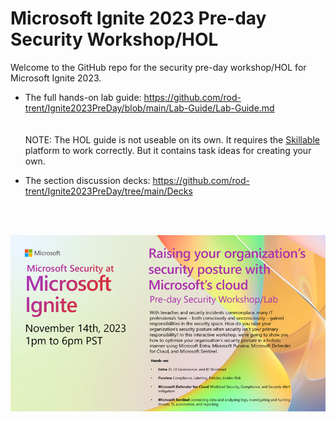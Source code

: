 # Microsoft Ignite 2023 Pre-day Security Workshop/HOL

Welcome to the GitHub repo for the security pre-day workshop/HOL for Microsoft Ignite 2023.

* The full hands-on lab guide: https://github.com/rod-trent/Ignite2023PreDay/blob/main/Lab-Guide/Lab-Guide.md <br><br>
  <br>NOTE:</b> The HOL guide is not useable on its own. It requires the <a href="https://skillable.com" target="_blank">Skillable</a> platform to work correctly. But it contains task ideas for creating your own.

* The section discussion decks: https://github.com/rod-trent/Ignite2023PreDay/tree/main/Decks

<br><br>

<p align="center"><img src="https://github.com/rod-trent/Ignite2023PreDay/blob/main/extra/predayfront.png" alt="Microsoft Pre-day Security Workshop 2023"></center></p>
